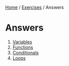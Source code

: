 [Home](../../README.md) / [Exercises](../README.md) / Answers

# Answers

1. [Variables](1Variables.md)
2. [Functions](2Functions.md)
3. [Conditionals](3Conditionals.md)
4. [Loops](4Loops.md)